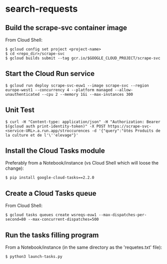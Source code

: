 # search-requests

## Build the scrape-svc container image
From Cloud Shell: 
```
$ gcloud config set project <project-name>  
$ cd <repo_dir>/scrape-svc  
$ gcloud builds submit --tag gcr.io/$GOOGLE_CLOUD_PROJECT/scrape-svc  
```

## Start the Cloud Run service
```
$ gcloud run deploy scrape-svc-euw1 --image scrape-svc --region europe-west1 --concurrency 4 --platform managed --allow-unauthenticated --cpu 2 --memory 1Gi --max-instances 300 
```

## Unit Test
```
$ curl -H "Content-type: application/json" -H "Authorization: Bearer $(gcloud auth print-identity-token)" -X POST https://scrape-svc-<service-URL>.a.run.app/stroccurences -d '{"query":"ôtés Produits de la culture et de l'\''elevage"}' 
```

## Install the Cloud Tasks module
Preferably from a Notebook/instance (vs Cloud Shell which will loose the change):
```
$ pip install google-cloud-tasks==2.2.0
```

## Create a Cloud Tasks queue
From Cloud Shell:
```
$ gcloud tasks queues create wsreqs-euw1 --max-dispatches-per-second=80 --max-concurrent-dispatches=500
```

## Run the tasks filling program
From a Notebook/instance (in the same directory as the 'requetes.txt' file):
```
$ python3 launch-tasks.py
```
